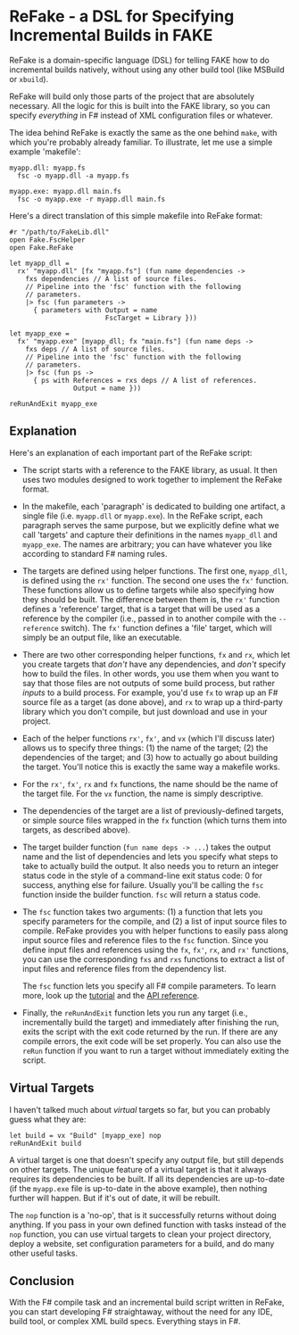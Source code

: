 # ReFake - a DSL for Specifying Incremental Builds in FAKE

ReFake is a domain-specific language (DSL) for telling FAKE how to do
incremental builds natively, without using any other build tool (like
MSBuild or `xbuild`).

ReFake will build only those parts of the project that are absolutely
necessary. All the logic for this is built into the FAKE library, so you
can specify _everything_ in F# instead of XML configuration files or
whatever.

The idea behind ReFake is exactly the same as the one behind `make`,
with which you're probably already familiar. To illustrate, let me use a
simple example 'makefile':

    myapp.dll: myapp.fs
      fsc -o myapp.dll -a myapp.fs

    myapp.exe: myapp.dll main.fs
      fsc -o myapp.exe -r myapp.dll main.fs

Here's a direct translation of this simple makefile into ReFake format:

    #r "/path/to/FakeLib.dll"
    open Fake.FscHelper
    open Fake.ReFake

    let myapp_dll =
      rx' "myapp.dll" [fx "myapp.fs"] (fun name dependencies ->
        fxs dependencies // A list of source files.
        // Pipeline into the 'fsc' function with the following
        // parameters.
        |> fsc (fun parameters ->
          { parameters with Output = name
                            FscTarget = Library }))

    let myapp_exe =
      fx' "myapp.exe" [myapp_dll; fx "main.fs"] (fun name deps ->
        fxs deps // A list of source files.
        // Pipeline into the 'fsc' function with the following
        // parameters.
        |> fsc (fun ps ->
          { ps with References = rxs deps // A list of references.
                    Output = name }))

    reRunAndExit myapp_exe

## Explanation

Here's an explanation of each important part of the ReFake script:

  - The script starts with a reference to the FAKE library, as usual. It
    then uses two modules designed to work together to implement the
    ReFake format.

  - In the makefile, each 'paragraph' is dedicated to building one
    artifact, a single file (i.e. `myapp.dll` or `myapp.exe`). In the
    ReFake script, each paragraph serves the same purpose, but we
    explicitly define what we call 'targets' and capture their
    definitions in the names `myapp_dll` and `myapp_exe`. The names are
    arbitrary; you can have whatever you like according to standard F#
    naming rules.

  - The targets are defined using helper functions. The first one,
    `myapp_dll`, is defined using the `rx'` function. The second one
    uses the `fx'` function. These functions allow us to define targets
    while also specifying how they should be built. The difference
    between them is, the `rx'` function defines a 'reference' target,
    that is a target that will be used as a reference by the compiler
    (i.e., passed in to another compile with the `--reference` switch).
    The `fx'` function defines a 'file' target, which will simply be an
    output file, like an executable.

  - There are two other corresponding helper functions, `fx` and `rx`,
    which let you create targets that _don't_ have any dependencies, and
    _don't_ specify how to build the files. In other words, you use them
    when you want to say that those files are not outputs of some build
    process, but rather _inputs_ to a build process. For example, you'd
    use `fx` to wrap up an F# source file as a target (as done above),
    and `rx` to wrap up a third-party library which you don't compile,
    but just download and use in your project.

  - Each of the helper functions `rx'`, `fx'`, and `vx` (which I'll
    discuss later) allows us to specify three things: (1) the name of
    the target; (2) the dependencies of the target; and (3) how to
    actually go about building the target. You'll notice this is exactly
    the same way a makefile works.

  - For the `rx'`, `fx'`, `rx` and `fx` functions, the name should be
    the name of the target file. For the `vx` function, the name is
    simply descriptive.

  - The dependencies of the target are a list of previously-defined
    targets, or simple source files wrapped in the `fx` function (which
    turns them into targets, as described above).

  - The target builder function (`fun name deps -> ...`) takes the
    output name and the list of dependencies and lets you specify what
    steps to take to actually build the output. It also needs you to
    return an integer status code in the style of a command-line exit
    status code: 0 for success, anything else for failure. Usually
    you'll be calling the `fsc` function inside the builder function.
    `fsc` will return a status code.

  - The `fsc` function takes two arguments: (1) a function that lets you
    specify parameters for the compile, and (2) a list of input source
    files to compile. ReFake provides you with helper functions to
    easily pass along input source files and reference files to the
    `fsc` function. Since you define input files and references using
    the `fx`, `fx'`, `rx`, and `rx'` functions, you can use the
    corresponding `fxs` and `rxs` functions to extract a list of input
    files and reference files from the dependency list.

    The `fsc` function lets you specify all F# compile parameters. To
    learn more, look up the [tutorial](./fsc.html) and the [API
    reference](apidocs/fake-fschelper.html).

  - Finally, the `reRunAndExit` function lets you run any target (i.e.,
    incrementally build the target) and immediately after finishing the
    run, exits the script with the exit code returned by the run. If
    there are any compile errors, the exit code will be set properly.
    You can also use the `reRun` function if you want to run a target
    without immediately exiting the script.

## Virtual Targets

I haven't talked much about _virtual_ targets so far, but you can
probably guess what they are:

    let build = vx "Build" [myapp_exe] nop
    reRunAndExit build

A virtual target is one that doesn't specify any output file, but still
depends on other targets. The unique feature of a virtual target is that
it always requires its dependencies to be built. If all its dependencies
are up-to-date (if the `myapp.exe` file is up-to-date in the above
example), then nothing further will happen. But if it's out of date, it
will be rebuilt.

The `nop` function is a 'no-op', that is it successfully returns without
doing anything. If you pass in your own defined function with tasks
instead of the `nop` function, you can use virtual targets to clean your
project directory, deploy a website, set configuration parameters for a
build, and do many other useful tasks.

## Conclusion

With the F# compile task and an incremental build script written in
ReFake, you can start developing F# straightaway, without the need for
any IDE, build tool, or complex XML build specs. Everything stays in F#.

